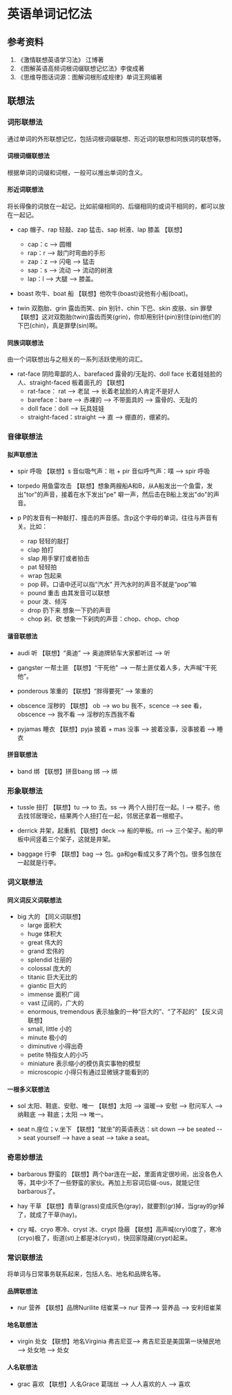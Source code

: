# 英语单词记忆法

## 参考资料

1. 《激情联想英语学习法》 江博著
2. 《图解英语高频词根词缀联想记忆法》李俊成著
3. 《思维导图话词源：图解词根形成规律》单词王网编著

## 联想法

### 词形联想法
通过单词的外形联想记忆，包括词根词缀联想、形近词的联想和同族词的联想等。

#### 词根词缀联想法
根据单词的词缀和词根，一般可以推出单词的含义。

#### 形近词联想法
将长得像的词放在一起记。比如前缀相同的、后缀相同的或词干相同的，都可以放在一起记。

* cap 帽子、rap 轻敲、zap 猛击、sap 树液、lap 膝盖
【联想】
    * cap：c --> 圆帽
    * rap：r --> 敲门时弯曲的手形
    * zap：z --> 闪电 --> 猛击
    * sap：s --> 流动 --> 流动的树液
    * lap：l --> 大腿 --> 膝盖。

* boast 吹牛、boat 船
【联想】他吹牛(boast)说他有小船(boat)。

* twin 双胞胎、grin 露齿而笑、pin 别针、chin 下巴、skin 皮肤、sin 罪孽
【联想】这对双胞胎(twin)露齿而笑(grin)，你却用别针(pin)别住(pin)他们的下巴(chin)，真是罪孽(sin)啊。

#### 同族词联想法
由一个词联想出与之相关的一系列活跃使用的词汇。

* rat-face 阴险卑鄙的人、barefaced 露骨的/无耻的、doll face 长着娃娃脸的人、straight-faced 板着面孔的
【联想】
    * rat-face： rat --> 老鼠 --> 长着老鼠脸的人肯定不是好人
    * bareface：bare --> 赤裸的 --> 不带面具的 --> 露骨的、无耻的
    * doll face：doll --> 玩具娃娃
    * straight-faced：straight --> 直 --> 绷直的，绷紧的。

### 音律联想法

#### 拟声联想法

* spir 呼吸
【联想】s 音似吸气声：咝 + pir 音似呼气声：噗 --> spir 呼吸

* torpedo 用鱼雷攻击
【联想】想象两艘船A和B，从A船发出一个鱼雷，发出"tor"的声音，接着在水下发出"pe" 噼一声，然后击在B船上发出"do"的声音。

* p
P的发音有一种敲打、撞击的声音感。含p这个字母的单词，往往与声音有关。比如：
    * rap 轻轻的敲打
    * clap 拍打
    * slap 用手掌打或者拍击
    * pat 轻轻拍
    * wrap 包起来
    * pop 砰。口语中还可以指“汽水” 开汽水时的声音不就是“pop”嘛
    * pound 重击 由其发音可以联想
    * pour 泼、倾泻
    * drop 扔下来 想象一下扔的声音
    * chop 剁、砍 想象一下剁肉的声音：chop、chop、chop

#### 谐音联想法

* audi 听
【联想】“奥迪” --> 奥迪牌轿车大家都听过 --> 听

* gangster 一帮土匪
【联想】“干死他” --> 一帮土匪仗着人多，大声喊“干死他”。

* ponderous 笨重的
【联想】“胖得要死” --> 笨重的

* obscence 淫秽的
【联想】 ob --> wo bu 我不，scence --> see 看，obscence --> 我不看 --> 淫秽的东西我不看

* pyjamas 睡衣
【联想】pyja 披着 + mas 没事 --> 披着没事，没事披着 --> 睡衣

#### 拼音联想法

* band 绑
【联想】拼音bang 绑 --> 绑

### 形象联想法

* tussle 扭打
【联想】tu --> to 去。ss --> 两个人扭打在一起。l --> 棍子。他去找邻居理论，结果两个人扭打在一起，邻居还拿着一根棍子。

* derrick 井架，起重机
【联想】deck --> 船的甲板。rri --> 三个架子。船的甲板中间竖着三个架子，这就是井架。

* baggage 行李
【联想】bag --> 包。ga和ge看成又多了两个包。很多包放在一起就是行李。

### 词义联想法

#### 同义词反义词联想法

* big 大的
【同义词联想】
    * large 面积大
    * huge 体积大
    * great 伟大的
    * grand 宏伟的
    * splendid 壮丽的
    * colossal 庞大的
    * titanic 巨大无比的
    * giantic 巨大的
    * immense 面积广阔
    * vast 辽阔的，广大的
    * enormous, tremendous 表示抽象的一种“巨大的”、“了不起的”
【反义词联想】
    * small, little 小的
    * minute 极小的
    * diminutive 小得出奇
    * petite 特指女人的小巧
    * miniature 表示缩小的模仿真实事物的模型
    * microscopic 小得只有通过显微镜才能看到的

#### 一根多义联想法

* sol 太阳、鞋底、安慰、唯一
【联想】太阳 -->  温暖--> 安慰 -->  慰问军人 --> 纳鞋底 --> 鞋底；太阳 --> 唯一。

* seat n.座位；v.坐下
【联想】“就坐”的英语表达：sit down --> be seated --> seat yourself --> have a seat --> take a seat。

### 奇思妙想法

* barbarous 野蛮的
【联想】两个bar连在一起，里面肯定很吵闹，出没各色人等，其中少不了一些野蛮的家伙。再加上形容词后缀-ous，就能记住barbarous了。

* hay 干草
【联想】青草(grass)变成灰色(gray)，就要割(gr)掉，当gray的gr掉了，就成了干草(hay)。

* cry 喊、cryo 寒冷、cryst 冰、crypt 隐蔽
【联想】高声喊(cry)0度了，寒冷(cryo)极了，街道(st)上都是冰(cryst)，快回家隐藏(crypt)起来。

### 常识联想法
将单词与日常事务联系起来，包括人名、地名和品牌名等。

#### 品牌联想法

* nur 营养
【联想】品牌Nurilite 纽崔莱--> nur 营养--> 营养品 --> 安利纽崔莱

#### 地名联想法

* virgin 处女
【联想】地名Virginia 弗吉尼亚--> 弗吉尼亚是美国第一块殖民地 --> 处女地 --> 处女

#### 人名联想法

* grac 喜欢
【联想】人名Grace 葛瑞丝 --> 人人喜欢的人 --> 喜欢
